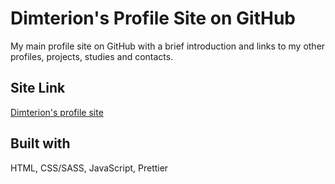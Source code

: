 # Dimterion's Profile Site on GitHub

My main profile site on GitHub with a brief introduction and links to my other profiles, projects, studies and contacts.

## Site Link

[Dimterion's profile site](https://dimterion.github.io/)

## Built with

HTML, CSS/SASS, JavaScript, Prettier
